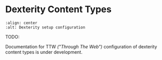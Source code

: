 # Dexterity Content Types

```{figure} ../../_robot/dexterity-setup.png
:align: center
:alt: Dexterity setup configuration
```

TODO:

Documentation for TTW *("Through The Web")* configuration of dexterity content types is under development.
